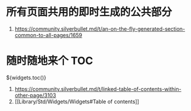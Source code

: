 
# 所有页面共用的即时生成的公共部分

1. https://community.silverbullet.md/t/an-on-the-fly-generated-section-common-to-all-pages/1659

# 随时随地来个 TOC

${widgets.toc()}

1. https://community.silverbullet.md/t/linked-table-of-contents-within-other-page/3103
2. [[Library/Std/Widgets/Widgets#Table of contents]]


